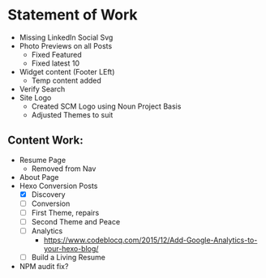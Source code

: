 # Statement of Work

* Missing LinkedIn Social Svg
* Photo Previews on all Posts
  - Fixed Featured
  - Fixed latest 10
* Widget content (Footer LEft)
  - Temp content added
* Verify Search
* Site Logo
  - Created SCM Logo using Noun Project Basis
  - Adjusted Themes to suit

## Content Work:
* Resume Page
  - Removed from Nav
* About Page
* Hexo Conversion Posts
    - [X] Discovery
    - [ ] Conversion
    - [ ] First Theme, repairs
    - [ ] Second Theme and Peace
    - [ ] Analytics
        - https://www.codeblocq.com/2015/12/Add-Google-Analytics-to-your-hexo-blog/
    - [ ] Build a Living Resume
* NPM audit fix?
